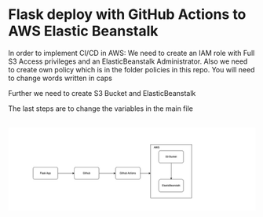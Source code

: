 # Flask deploy with GitHub Actions to AWS Elastic Beanstalk

In order to implement CI/CD in AWS:
We need to create an IAM role with Full S3 Access privileges and an ElasticBeanstalk Administrator. Also we need to create own policy which is in the folder policies in this repo.
You will need to change words written in caps

Further we need to create S3 Bucket and ElasticBeanstalk

The last steps are to change the variables in the main file

<br><img src="REadme-aws.jpg"><br>
